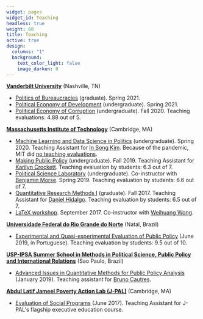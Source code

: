 ```yaml
---
widget: pages
widget_id: Teaching
headless: true
weight: 60
title: Teaching
active: true
design:
  columns: "1"
  background:
    text_color_light: false
    image_darken: 0
---
```

**[Vanderbilt University](http://www.vanderbilt.edu)** (Nashville, TN)

* [Politics of Bureaucracies](media/bureaucracies_syllabus.pdf) (graduate). Spring 2021.
* [Political Economy of Development](media/development_syllabus.pdf) (undergraduate). Spring 2021.
* [Political Economy of Corruption](media/corruption_syllabus.pdf) (undergraduate). Fall 2020. Teaching evaluations: 4.88 out of 5.

**[Massachusetts Institute of Technology](http://www.mit.edu)** (Cambridge, MA)

* [Machine Learning and Data Science in Politics](media/machine_learning_syllabus.pdf) (undergraduate). Spring 2020. Teaching Assistant for [In Song Kim](http://web.mit.edu/insong/www/). Because of the pandemic, MIT did [no teaching evaluations](https://covid19.mit.edu/subject-and-student-surveys-for-spring-2020). 
* [Making Public Policy](media/public_policy_syllabus.pdf) (undergraduate). Fall 2019. Teaching Assistant for [Karilyn Crockett](https://dusp.mit.edu/faculty/karilyn-crockett). Teaching evaluation by students: 6.3 out of 7.
* [Political Science Laboratory](media/polisci_lab_syllabus.pdf) (undergraduate). Co-instructor with [Benjamin Morse](http://www.benmorse.net/). Spring 2019. Teaching evaluation by students: 6.6 out of 7. 
* [Quantitative Research Methods I](media/quant_1_syllabus.pdf) (graduate). Fall 2017. Teaching Assistant for [Daniel Hidalgo](https://www.dhidalgo.me/). Teaching evaluation by students: 6.5 out of 7.
* [LaTeX workshop](media/latex_slides.pdf). September 2017. Co-instructor with [Weihuang Wong](https://weihuangwong.github.io/).

**[Universidade Federal do Rio Grande do Norte](http://www.ufrn.br)** (Natal, Brazil)
* [Experimental and Quasi-experimental Evaluation of Public Policy](media/ufrn_agenda.pdf) (June 2019, in Portuguese). Teaching evaluation by students: 9.5 out of 10. 

**[USP-IPSA Summer School in Methods in Political Science, Public Policy and International Relations](http://www.ufrn.br)** (Sao Paulo, Brazil)
* [Advanced Issues in Quantitative Methods for Public Policy Analysis](media/policy_analysis_syllabus.pdf) (January 2019). Teaching assistant for [Bruno Cautres](https://www.sciencespo.fr/cevipof/en/researcher/bruno-cautres.html).

**[Abdul Latif Jameel Poverty Action Lab (J-PAL)](https://www.povertyactionlab.org/)** (Cambridge, MA)
* [Evaluation of Social Programs](media/jpal_agenda.pdf) (June 2017). Teaching Assistant for J-PAL's flagship executive education course.
